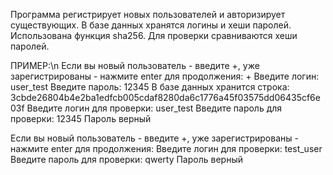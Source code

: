 Программа регистрирует новых пользователей и авторизирует существующих.
В базе данных хранятся логины и хеши паролей. Использована функция sha256.
Для проверки сравниваются хеши паролей.

ПРИМЕР:\n
Если вы новый пользователь - введите +, уже зарегистрированы - нажмите enter для продолжения: +
Введите логин: user_test
Введите пароль: 12345
В базе данных хранится строка: 3cbde26804b4e2ba1edfcb005cdaf8280da6c1776a45f03575dd06435cf6e03f
Введите логин для проверки: user_test
Введите пароль для проверки: 12345
Пароль верный

Если вы новый пользователь - введите +, уже зарегистрированы - нажмите enter для продолжения: 
Введите логин для проверки: test_user
Введите пароль для проверки: qwerty
Пароль верный

